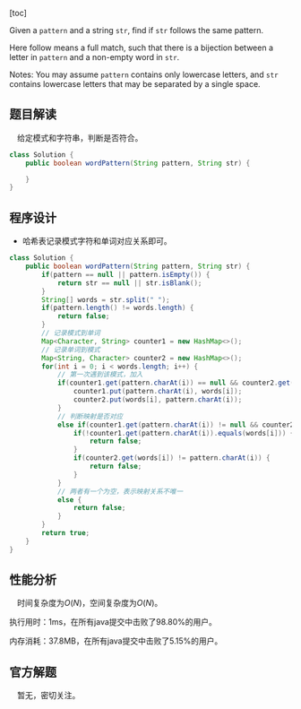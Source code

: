 [toc]

Given a `pattern` and a string `str`, find if `str` follows the same pattern.

Here follow means a full match, such that there is a bijection between a letter in `pattern` and a non-empty word in `str`.

Notes:
You may assume `pattern` contains only lowercase letters, and `str` contains lowercase letters that may be separated by a single space.



## 题目解读

&emsp;给定模式和字符串，判断是否符合。

```java
class Solution {
    public boolean wordPattern(String pattern, String str) {

    }
}
```

## 程序设计

* 哈希表记录模式字符和单词对应关系即可。

```java
class Solution {
    public boolean wordPattern(String pattern, String str) {
        if(pattern == null || pattern.isEmpty()) {
            return str == null || str.isBlank();
        }
        String[] words = str.split(" ");
        if(pattern.length() != words.length) {
            return false;
        }
        // 记录模式到单词
        Map<Character, String> counter1 = new HashMap<>();
        // 记录单词到模式
        Map<String, Character> counter2 = new HashMap<>();
        for(int i = 0; i < words.length; i++) {
            // 第一次遇到该模式，加入
            if(counter1.get(pattern.charAt(i)) == null && counter2.get(words[i]) == null) {
                counter1.put(pattern.charAt(i), words[i]);
                counter2.put(words[i], pattern.charAt(i));
            } 
            // 判断映射是否对应
            else if(counter1.get(pattern.charAt(i)) != null && counter2.get(words[i]) != null) {
                if(!counter1.get(pattern.charAt(i)).equals(words[i])) {
                    return false;
                }
                if(counter2.get(words[i]) != pattern.charAt(i)) {
                    return false;
                }
            } 
            // 两者有一个为空，表示映射关系不唯一
            else {
                return false;
            }
        }
        return true;
    }   
}
```

## 性能分析

&emsp;时间复杂度为$O(N)$，空间复杂度为$O(N)$。

执行用时：1ms，在所有java提交中击败了98.80%的用户。

内存消耗：37.8MB，在所有java提交中击败了5.15%的用户。

## 官方解题

&emsp;暂无，密切关注。